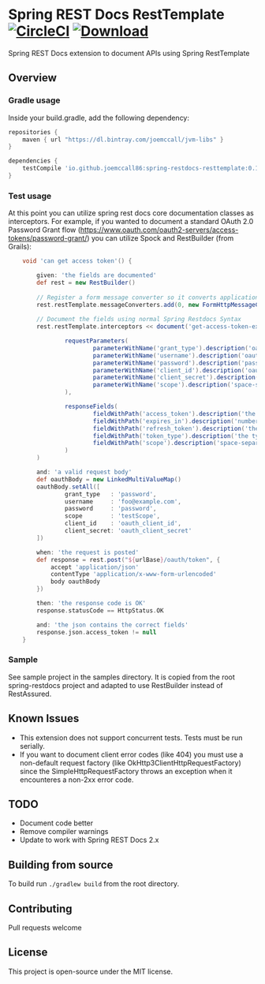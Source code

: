 # Spring REST Docs RestTemplate [![CircleCI](https://circleci.com/gh/joemccall86/spring-restdocs-resttemplate/tree/master.svg?style=svg)](https://circleci.com/gh/joemccall86/spring-restdocs-resttemplate/tree/master)  [ ![Download](https://api.bintray.com/packages/joemccall86/jvm-libs/spring-restdocs-resttemplate/images/download.svg) ](https://bintray.com/joemccall86/jvm-libs/spring-restdocs-resttemplate/_latestVersion) 
 
Spring REST Docs extension to document APIs using Spring RestTemplate

## Overview

### Gradle usage

Inside your build.gradle, add the following dependency:

```groovy
repositories {
    maven { url "https://dl.bintray.com/joemccall/jvm-libs" }
}

dependencies {
    testCompile 'io.github.joemccall86:spring-restdocs-resttemplate:0.1' 
}
```

### Test usage

At this point you can utilize spring rest docs core documentation classes as interceptors. 
For example, if you wanted to document a standard OAuth 2.0 Password Grant flow (https://www.oauth.com/oauth2-servers/access-tokens/password-grant/) 
you can utilize Spock and RestBuilder (from Grails):


```groovy
    void 'can get access token'() {

        given: 'the fields are documented'
        def rest = new RestBuilder()
        
        // Register a form message converter so it converts application/x-www-form-urlencoded
        rest.restTemplate.messageConverters.add(0, new FormHttpMessageConverter())
        
        // Document the fields using normal Spring Restdocs Syntax
        rest.restTemplate.interceptors << document('get-access-token-example',

                requestParameters(
                        parameterWithName('grant_type').description('oauth grant_type'),
                        parameterWithName('username').description('oauth username'),
                        parameterWithName('password').description('password for the username'),
                        parameterWithName('client_id').description('oauth client id'),
                        parameterWithName('client_secret').description('client secret '),
                        parameterWithName('scope').description('space-separated list of scopes requested'),
                ),

                responseFields(
                        fieldWithPath('access_token').description('the value of the access token'),
                        fieldWithPath('expires_in').description('number of seconds for which the token is valid'),
                        fieldWithPath('refresh_token').description('the value of the refresh token'),
                        fieldWithPath('token_type').description('the type of the token (should always be \'bearer\')'),
                        fieldWithPath('scope').description('space-separated list of scopes for this token'),
                )
        )

        and: 'a valid request body'
        def oauthBody = new LinkedMultiValueMap()
        oauthBody.setAll([
                grant_type   : 'password',
                username     : 'foo@example.com',
                password     : 'password',
                scope        : 'testScope',
                client_id    : 'oauth_client_id',
                client_secret: 'oauth_client_secret'
        ])

        when: 'the request is posted'
        def response = rest.post("${urlBase}/oauth/token", {
            accept 'application/json'
            contentType 'application/x-www-form-urlencoded'
            body oauthBody
        })

        then: 'the response code is OK'
        response.statusCode == HttpStatus.OK

        and: 'the json contains the correct fields'
        response.json.access_token != null
    }
``` 

### Sample

See sample project in the samples directory. It is copied from the root spring-restdocs project and adapted to use RestBuilder instead of RestAssured.

## Known Issues

* This extension does not support concurrent tests. Tests must be run serially.
* If you want to document client error codes (like 404) you must use a non-default request factory (like OkHttp3ClientHttpRequestFactory) since the SimpleHttpRequestFactory throws an exception when it encounteres a non-2xx error code.

## TODO

* Document code better
* Remove compiler warnings
* Update to work with Spring REST Docs 2.x

## Building from source

To build run `./gradlew build` from the root directory.

## Contributing

Pull requests welcome

## License

This project is open-source under the MIT license.
